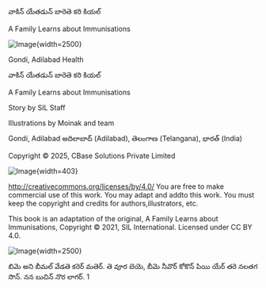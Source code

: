 <!-- page index=1 -->

వాకి న్ యేత డున్ బారెతె కరి కియ ల్

A Family Learns about Immunisations

![Image](page1-img1.png){width=2500}

Gondi, Adilabad
Health

<!-- page index=2 -->

<!-- page index=3 -->

వాకి న్ యేత డున్ బారెతె కరి కియ ల్

A Family Learns about Immunisations

Story by SIL Staff

Illustrations by Moinak and team

Gondi, Adilabad
అదిలాబాద్ (Adilabad), తెలంగాణ (Telangana), భారత్ (India)

<!-- page index=4 -->

Copyright © 2025, CBase Solutions Private Limited

![Image](page4-img1.png){width=403}

http://creativecommons.org/licenses/by/4.0/
You are free to make commercial use of this work. You may adapt and addto this work. You must keep the copyright and credits for authors,illustrators, etc.

This book is an adaptation of the original, A Family Learns about Immunisations, Copyright © 2021, SIL International. Licensed under CC BY 4.0.

<!-- page index=5 -->

![Image](page5-img0.png){width=2500}

బిమె అని బీమల్ వేడతె కరె ర్ మతె ర్. తె వూర బెయె, బీమె నీవొర్ కోకొన్ పియి  యేర్ తరె  నలతగ సొన్. నన బుచి న్ నొర లాగర్.
1

<!-- page index=6 -->

<!-- page index=7 -->
